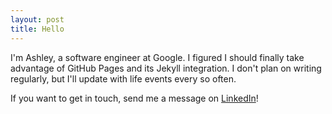 ```yaml
---
layout: post
title: Hello
---
```


I'm Ashley, a software engineer at Google. I figured I should finally take advantage
of GitHub Pages and its Jekyll integration. I don't plan on writing regularly, but
I'll update with life events every so often.

If you want to get in touch, send me a message on [LinkedIn](http://linkedin.com/in/aehedberg)!
